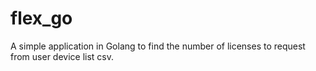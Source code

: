 # flex_go
A simple application in Golang to find the number of licenses to request from user device list csv.
